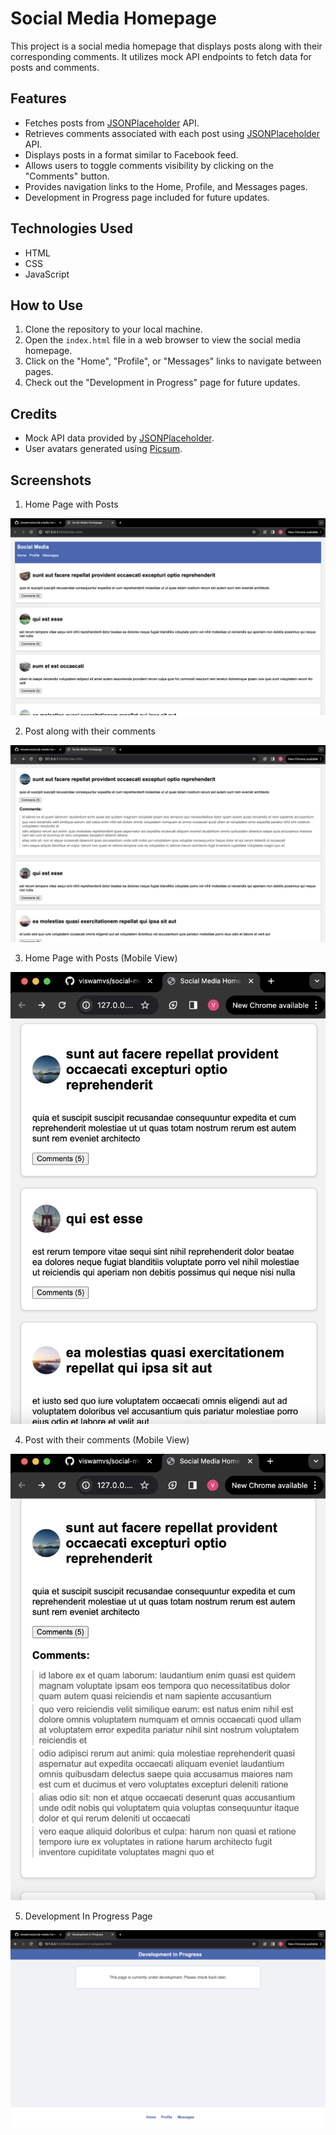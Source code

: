 # Social Media Homepage

This project is a social media homepage that displays posts along with their corresponding comments. It utilizes mock API endpoints to fetch data for posts and comments.

## Features

- Fetches posts from [JSONPlaceholder](https://jsonplaceholder.typicode.com/posts) API.
- Retrieves comments associated with each post using [JSONPlaceholder](https://jsonplaceholder.typicode.com/comments?postId={postId}) API.
- Displays posts in a format similar to Facebook feed.
- Allows users to toggle comments visibility by clicking on the "Comments" button.
- Provides navigation links to the Home, Profile, and Messages pages.
- Development in Progress page included for future updates.

## Technologies Used

- HTML
- CSS
- JavaScript

## How to Use

1. Clone the repository to your local machine.
2. Open the `index.html` file in a web browser to view the social media homepage.
3. Click on the "Home", "Profile", or "Messages" links to navigate between pages.
4. Check out the "Development in Progress" page for future updates.

## Credits

- Mock API data provided by [JSONPlaceholder](https://jsonplaceholder.typicode.com/).
- User avatars generated using [Picsum](https://picsum.photos/).

## Screenshots

1. Home Page with Posts

![Home Page with Posts](https://github.com/viswamvs/social-media-homepage/blob/master/images/home%20page.png)

2. Post along with their comments

![Post along with their comments](https://github.com/viswamvs/social-media-homepage/blob/master/images/post%20with%20comments.png)

3. Home Page with Posts (Mobile View)

![Home page with posts (mobile view)](https://github.com/viswamvs/social-media-homepage/blob/master/images/posts%20mobile%20view.png)

4. Post with their comments (Mobile View)

![Post with their comments (mobile view)](https://github.com/viswamvs/social-media-homepage/blob/master/images/post%20with%20comments%20(mobile%20View).png)

5. Development In Progress Page

![development-in-progress page](https://github.com/viswamvs/social-media-homepage/blob/master/images/development-in-progress%20page.png)
